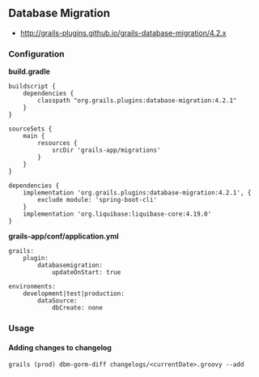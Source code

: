 
## Database Migration

- http://grails-plugins.github.io/grails-database-migration/4.2.x

### Configuration

**build.gradle**

    buildscript {
        dependencies {
            classpath "org.grails.plugins:database-migration:4.2.1"
        }
    }

    sourceSets {
        main {
            resources {
                srcDir 'grails-app/migrations'
            }
        }
    }

    dependencies {
        implementation 'org.grails.plugins:database-migration:4.2.1', {
            exclude module: 'spring-boot-cli'
        }
        implementation 'org.liquibase:liquibase-core:4.19.0'
    }

**grails-app/conf/application.yml**

    grails:
        plugin:
            databasemigration:
                updateOnStart: true

    environments:
        development|test|production:
            dataSource:
                dbCreate: none
    
### Usage
#### Adding changes to changelog

    grails (prod) dbm-gorm-diff changelogs/<currentDate>.groovy --add
  
